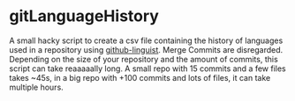 # gitLanguageHistory

A small hacky script to create a csv file containing the history of languages used in a repository using [github-linguist](https://github.com/github/linguist/). Merge Commits are disregarded. Depending on the size of your repository and the amount of commits, this script can take reaaaaally long. A small repo with 15 commits and a few files takes ~45s, in a big repo with +100 commits and lots of files, it can take multiple hours.